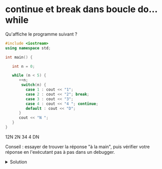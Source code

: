 # continue et break dans boucle do… while

Qu'affiche le programme suivant ? 

~~~cpp
#include <iostream>
using namespace std;

int main() {

   int n = 0;

   while (n < 5) {
      ++n;
       switch(n) {
         case 1 : cout << "1";
         case 2 : cout << "2"; break;
         case 3 : cout << "3";
         case 4 : cout << "4 "; continue;
         default : cout << "D";
      }
      cout << "N ";
   }
}
~~~
12N 2N 34 4 DN

Conseil : essayer de trouver la réponse "à la main", puis vérifier votre réponse en l'exécutant pas à pas dans un debugger.

<details>
<summary>Solution</summary>

~~~
12N 2N 34 4 DN 
~~~
</details>
